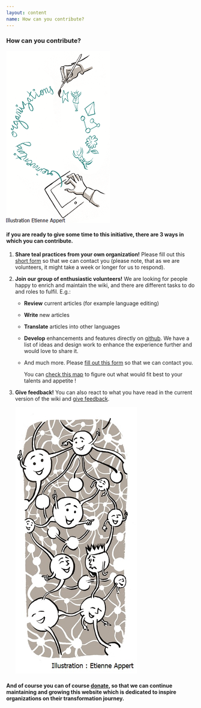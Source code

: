 ```yaml
---
layout: content
name: How can you contribute?
---
```

### How can you contribute?

![](/media/contribute.png)

#### if you are ready to give some time to this initiative, there are 3  ways in which you can contribute.

1. **Share teal practices from your own organization!** Please fill out this [short form](https://surveyheart.com/form/5fb632d8c99c116adc299908) so that we can contact you (please note, that as we are volunteers, it might take a week or longer for us to respond).
2. **Join our group of enthusiastic volunteers!** We are looking for people happy to enrich and maintain the wiki, and there are different tasks to do and roles to fulfil. E.g.:

   * **Review** current articles (for example language editing)
   * **Write** new articles
   * **Translate** articles into other languages
   * **Develop** enhancements and features directly on [github](https://github.com/reinventingorganizations/wiki). We have a list of ideas and design work to enhance the experience further and would love to share it. 
   * And much more. Please [fill out this form](https://surveyheart.com/form/5f12c56c042b2b3696da7a2e) so that we can contact you.

     You can [check this map](https://peerdom.org/ror-wiki/) to figure out what would fit best to your talents and appetite !
3. **Give feedback!** You can also react to what you have read in the current version of the wiki and [give feedback](https://surveyheart.com/form/5fb7b793ef396770afbeb29e).

   ![](/media/contribute.jpg)

#### And of course you can of course [donate](https://opencollective.com/tealwiki), so that we can continue maintaining and growing this website which is dedicated to inspire organizations on their transformation journey.